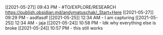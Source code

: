[[2021-05-27]] 09:43 PM - #TO/EXPLORE/RESEARCH https://publish.obsidian.md/andymatuschak/_Start+Here
[[2021-05-27]] 09:29 PM - asdfasdf
[[2021-05-25]] 12:34 AM - I am capturing
[[2021-05-25]] 12:34 AM - jaja
[[2021-05-24]] 10:58 PM - Idk why everything else is broke
[[2021-05-24]] 10:57 PM - this still works

